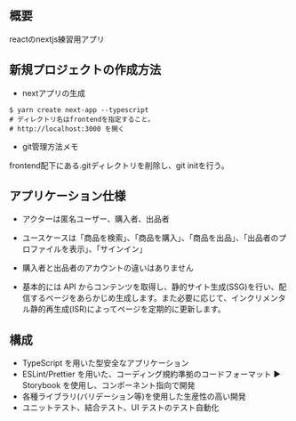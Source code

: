 ## 概要

reactのnextjs練習用アプリ

## 新規プロジェクトの作成方法

- nextアプリの生成

```
$ yarn create next-app --typescript
# ディレクトリ名はfrontendを指定すること。
# http://localhost:3000 を開く
```

- git管理方法メモ

frontend配下にある.gitディレクトリを削除し、git initを行う。


## アプリケーション仕様

- アクターは匿名ユーザー、購入者、出品者
- ユースケースは「商品を検索」、「商品を購入」、「商品を出品」、「出品者のプロファイルを表示」、「サインイン」
- 購入者と出品者のアカウントの違いはありません

- 基本的には API からコンテンツを取得し、静的サイト生成(SSG)を行い、配信するページをあらかじめ生成します。また必要に応じて、インクリメンタル静的再生成(ISR)によってページを定期的に更新します。

## 構成

- TypeScript を用いた型安全なアプリケーション
- ESLint/Prettier を用いた、コーディング規約準拠のコードフォーマット ▶ Storybook を使用し、コンポーネント指向で開発
- 各種ライブラリ(バリデーション等)を使用した生産性の高い開発
- ユニットテスト、結合テスト、UI テストのテスト自動化

